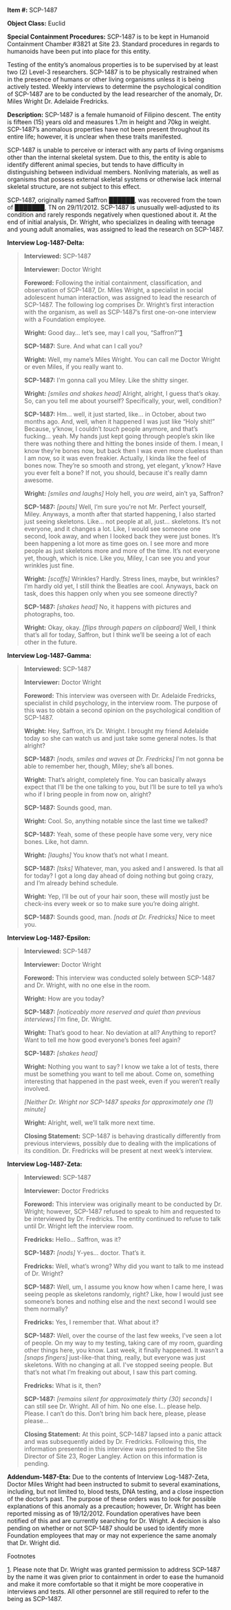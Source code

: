 **Item #:** SCP-1487

**Object Class:** Euclid

**Special Containment Procedures:** SCP-1487 is to be kept in Humanoid Containment Chamber #3821 at Site 23. Standard procedures in regards to humanoids have been put into place for this entity.

Testing of the entity’s anomalous properties is to be supervised by at least two (2) Level-3 researchers. SCP-1487 is to be physically restrained when in the presence of humans or other living organisms unless it is being actively tested. Weekly interviews to determine the psychological condition of SCP-1487 are to be conducted by the lead researcher of the anomaly, Dr. Miles Wright Dr. Adelaide Fredricks.

**Description:** SCP-1487 is a female humanoid of Filipino descent. The entity is fifteen (15) years old and measures 1.7m in height and 70kg in weight. SCP-1487’s anomalous properties have not been present throughout its entire life; however, it is unclear when these traits manifested.

SCP-1487 is unable to perceive or interact with any parts of living organisms other than the internal skeletal system. Due to this, the entity is able to identify different animal species, but tends to have difficulty in distinguishing between individual members. Nonliving materials, as well as organisms that possess external skeletal systems or otherwise lack internal skeletal structure, are not subject to this effect.

SCP-1487, originally named Saffron ██████, was recovered from the town of ███████, TN on 29/11/2012. SCP-1487 is unusually well-adjusted to its condition and rarely responds negatively when questioned about it. At the end of initial analysis, Dr. Wright, who specializes in dealing with teenage and young adult anomalies, was assigned to lead the research on SCP-1487.

**Interview Log-1487-Delta:**

> **Interviewed:** SCP-1487
> 
> **Interviewer:** Doctor Wright
> 
> **Foreword:** Following the initial containment, classification, and observation of SCP-1487, Dr. Miles Wright, a specialist in social adolescent human interaction, was assigned to lead the research of SCP-1487. The following log comprises Dr. Wright’s first interaction with the organism, as well as SCP-1487’s first one-on-one interview with a Foundation employee.
> 
> **<Begin Log>**
> 
> **Wright:** Good day… let’s see, may I call you, “Saffron?”[1](javascript:;)
> 
> **SCP-1487:** Sure. And what can I call you?
> 
> **Wright:** Well, my name’s Miles Wright. You can call me Doctor Wright or even Miles, if you really want to.
> 
> **SCP-1487:** I’m gonna call you Miley. Like the shitty singer.
> 
> **Wright:** _\[smiles and shakes head\]_ Alright, alright, I guess that’s okay. So, can you tell me about yourself? Specifically, your, well, condition?
> 
> **SCP-1487:** Hm… well, it just started, like… in October, about two months ago. And, well, when it happened I was just like “Holy shit!” Because, y’know, I couldn’t _touch_ people anymore, and that’s fucking… yeah. My hands just kept going through people’s skin like there was nothing there and hitting the bones inside of them. I mean, I know they’re bones now, but back then I was even more clueless than I am now, so it was even freakier. Actually, I kinda like the feel of bones now. They’re so smooth and strong, yet elegant, y’know? Have you ever felt a bone? If not, you should, because it's really damn awesome.
> 
> **Wright:** _\[smiles and laughs\]_ Holy hell, you _are_ weird, ain’t ya, Saffron?
> 
> **SCP-1487:** _\[pouts\]_ Well, I’m sure you're not Mr. Perfect yourself, Miley. Anyways, a month after that started happening, I also started just seeing skeletons. Like… not people at all, just… skeletons. It’s not everyone, and it changes a lot. Like, I would see someone one second, look away, and when I looked back they were just bones. It’s been happening a lot more as time goes on. I see more and more people as just skeletons more and more of the time. It’s not everyone yet, though, which is nice. Like you, Miley, I can see you and your wrinkles just fine.
> 
> **Wright:** _\[scoffs\]_ Wrinkles? Hardly. Stress lines, maybe, but wrinkles? I’m hardly old yet, I still think the Beatles are cool. Anyways, back on task, does this happen only when you see someone directly?
> 
> **SCP-1487:** _\[shakes head\]_ No, it happens with pictures and photographs, too.
> 
> **Wright:** Okay, okay. _\[flips through papers on clipboard\]_ Well, I think that’s all for today, Saffron, but I think we’ll be seeing a lot of each other in the future.
> 
> **<End Log>**

**Interview Log-1487-Gamma:**

> **Interviewed:** SCP-1487
> 
> **Interviewer:** Doctor Wright
> 
> **Foreword:** This interview was overseen with Dr. Adelaide Fredricks, specialist in child psychology, in the interview room. The purpose of this was to obtain a second opinion on the psychological condition of SCP-1487.
> 
> **<Begin Log>**
> 
> **Wright:** Hey, Saffron, it’s Dr. Wright. I brought my friend Adelaide today so she can watch us and just take some general notes. Is that alright?
> 
> **SCP-1487:** _\[nods, smiles and waves at Dr. Fredricks\]_ I’m not gonna be able to remember her, though, Miley; she’s all bones.
> 
> **Wright:** That’s alright, completely fine. You can basically always expect that I’ll be the one talking to you, but I’ll be sure to tell ya who’s who if I bring people in from now on, alright?
> 
> **SCP-1487:** Sounds good, man.
> 
> **Wright:** Cool. So, anything notable since the last time we talked?
> 
> **SCP-1487:** Yeah, some of these people have some very, very nice bones. Like, hot damn.
> 
> **Wright:** _\[laughs\]_ You know that’s not what I meant.
> 
> **SCP-1487:** _\[tsks\]_ Whatever, man, you asked and I answered. Is that all for today? I got a long day ahead of doing nothing but going crazy, and I’m already behind schedule.
> 
> **Wright:** Yep, I’ll be out of your hair soon, these will mostly just be check-ins every week or so to make sure you’re doing alright.
> 
> **SCP-1487:** Sounds good, man. _\[nods at Dr. Fredricks\]_ Nice to meet you.
> 
> **<End Log>**

**Interview Log-1487-Epsilon:**

> **Interviewed:** SCP-1487
> 
> **Interviewer:** Doctor Wright
> 
> **Foreword:** This interview was conducted solely between SCP-1487 and Dr. Wright, with no one else in the room.
> 
> **Wright:** How are you today?
> 
> **SCP-1487:** _\[noticeably more reserved and quiet than previous interviews\]_ I’m fine, Dr. Wright.
> 
> **Wright:** That’s good to hear. No deviation at all? Anything to report? Want to tell me how good everyone’s bones feel again?
> 
> **SCP-1487:** _\[shakes head\]_
> 
> **Wright:** Nothing you want to say? I know we take a lot of tests, there must be something you want to tell me about. Come on, something interesting that happened in the past week, even if you weren’t really involved.
> 
> _\[Neither Dr. Wright nor SCP-1487 speaks for approximately one (1) minute\]_
> 
> **Wright:** Alright, well, we’ll talk more next time.
> 
> **<End Log>**
> 
> **Closing Statement:** SCP-1487 is behaving drastically differently from previous interviews, possibly due to dealing with the implications of its condition. Dr. Fredricks will be present at next week’s interview.

**Interview Log-1487-Zeta:**

> **Interviewed:** SCP-1487
> 
> **Interviewer:** Doctor Fredricks
> 
> **Foreword:** This interview was originally meant to be conducted by Dr. Wright; however, SCP-1487 refused to speak to him and requested to be interviewed by Dr. Fredricks. The entity continued to refuse to talk until Dr. Wright left the interview room.
> 
> **Fredricks:** Hello… Saffron, was it?
> 
> **SCP-1487:** _\[nods\]_ Y-yes… doctor. That’s it.
> 
> **Fredricks:** Well, what’s wrong? Why did you want to talk to me instead of Dr. Wright?
> 
> **SCP-1487:** Well, um, I assume you know how when I came here, I was seeing people as skeletons randomly, right? Like, how I would just see someone’s bones and nothing else and the next second I would see them normally?
> 
> **Fredricks:** Yes, I remember that. What about it?
> 
> **SCP-1487:** Well, over the course of the last few weeks, I’ve seen a lot of people. On my way to my testing, taking care of my room, guarding other things here, you know. Last week, it finally happened. It wasn’t a _\[snaps fingers\]_ just-like-that thing, really, but everyone was just skeletons. With no changing at all. I've stopped seeing people. But that’s not what I’m freaking out about, I saw this part coming.
> 
> **Fredricks:** What is it, then?
> 
> **SCP-1487:** _\[remains silent for approximately thirty (30) seconds\]_ I can still see Dr. Wright. All of him. No one else. I… please help. Please. I can’t do this. Don’t bring him back here, please, please please…
> 
> **<End Log>**
> 
> **Closing Statement:** At this point, SCP-1487 lapsed into a panic attack and was subsequently aided by Dr. Fredricks. Following this, the information presented in this interview was presented to the Site Director of Site 23, Roger Langley. Action on this information is pending.

**Addendum-1487-Eta:** Due to the contents of Interview Log-1487-Zeta, Doctor Miles Wright had been instructed to submit to several examinations, including, but not limited to, blood tests, DNA testing, and a close inspection of the doctor’s past. The purpose of these orders was to look for possible explanations of this anomaly as a precaution; however, Dr. Wright has been reported missing as of 19/12/2012. Foundation operatives have been notified of this and are currently searching for Dr. Wright. A decision is also pending on whether or not SCP-1487 should be used to identify more Foundation employees that may or may not experience the same anomaly that Dr. Wright did.

Footnotes

[1](javascript:;). Please note that Dr. Wright was granted permission to address SCP-1487 by the name it was given prior to containment in order to ease the humanoid and make it more comfortable so that it might be more cooperative in interviews and tests. All other personnel are still required to refer to the being as SCP-1487.
